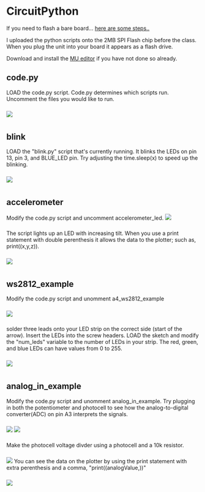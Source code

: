 # CircuitPython

If you need to flash a bare board... [here are some steps..](https://github.com/hydronics2/Teardown-2019/blob/master/programming/firmware/README.md)

I uploaded the python scripts onto the 2MB SPI Flash chip before the class. When you plug the unit into your board it appears as a flash drive.

Download and install the [MU editor](https://learn.adafruit.com/welcome-to-circuitpython/installing-mu-editor) if you have not done so already.


## code.py
LOAD the code.py script. Code.py determines which scripts run. Uncomment the files you would like to run.
###
![](https://github.com/hydronics2/Teardown-2019/blob/master/programming/pics/code.jpg)

# 
## blink
LOAD the "blink.py" script that's currently running. It blinks the LEDs on pin 13, pin 3, and BLUE_LED pin. Try adjusting the time.sleep(x) to speed up the blinking. 
###
![](https://github.com/hydronics2/Teardown-2019/blob/master/programming/pics/blink.jpg)
# 

## accelerometer
Modify the code.py script and uncomment accelerometer_led.
![](https://github.com/hydronics2/Teardown-2019/blob/master/programming/pics/accelerometer.jpg)
###
The script lights up an LED with increasing tilt.
When you use a print statement with double perenthesis it allows the data to the plotter; such as, print((x,y,z)).
###
![](https://github.com/hydronics2/Teardown-2019/blob/master/programming/pics/accel_plotter.JPG)
# 

## ws2812_example
Modify the code.py script and unomment a4_ws2812_example
###
![](https://github.com/hydronics2/Teardown-2019/blob/master/programming/pics/ws2812_1.JPG)
###
solder three leads onto your LED strip on the correct side (start of the arrow). Insert the LEDs into the screw headers.
LOAD the sketch and modify the "num_leds" variable to the number of LEDs in your strip.
The red, green, and blue LEDs can have values from 0 to 255.
###
![](https://github.com/hydronics2/Teardown-2019/blob/master/programming/pics/ws2812_2.JPG)
# 

## analog_in_example
Modify the code.py script and unomment analog_in_example.
Try plugging in both the potentiometer and photocell to see how the analog-to-digital converter(ADC) on pin A3 interprets the signals.
###
![](https://github.com/hydronics2/Teardown-2019/blob/master/programming/pics/pot1.JPG)
![](https://github.com/hydronics2/Teardown-2019/blob/master/programming/pics/pot2.JPG)
###
Make the photocell voltage divder using a photocell and a 10k resistor.
###
![](https://github.com/hydronics2/Teardown-2019/blob/master/programming/pics/photocell2.JPG)
You can see the data on the plotter by using the print statement with extra perenthesis and a comma, "print((analogValue,))"
###
![](https://github.com/hydronics2/Teardown-2019/blob/master/programming/pics/analog_in_data.JPG)
# 







